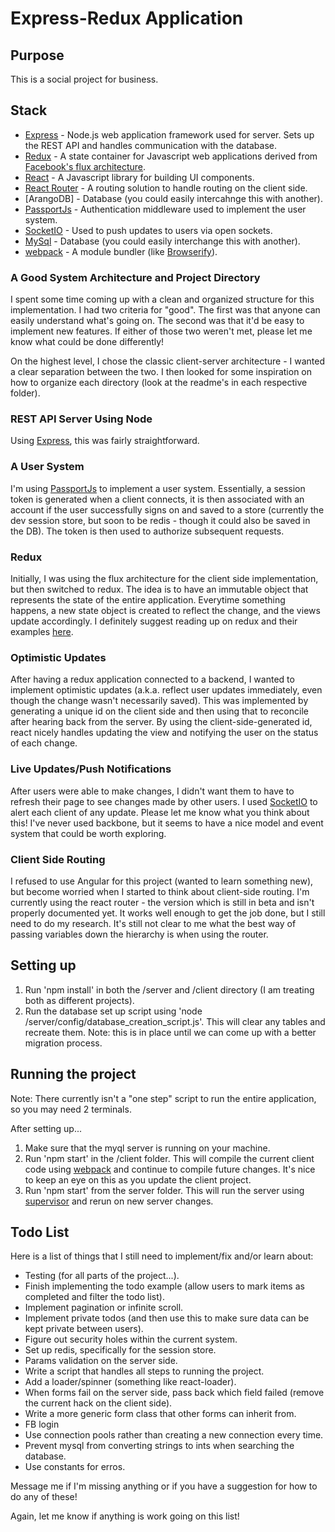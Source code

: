 # Express-Redux Application

## Purpose

This is a social project for business.

## Stack

* [Express](http://expressjs.com/) - Node.js web application framework used for server. Sets up the REST API and handles communication with the database.
* [Redux](http://rackt.github.io/redux/) - A state container for Javascript web applications derived from [Facebook's flux architecture](https://facebook.github.io/flux/docs/overview.html).
* [React](http://facebook.github.io/react/) - A Javascript library for building UI components.
* [React Router](http://rackt.github.io/react-router/) - A routing solution to handle routing on the client side. 
* [ArangoDB] - Database  (you could easily intercahnge this with another).
* [PassportJs](http://passportjs.org/) - Authentication middleware used to implement the user system. 
* [SocketIO](http://socket.io/) - Used to push updates to users via open sockets.
* [MySql](https://www.mysql.com/) - Database (you could easily interchange this with another).
* [webpack](https://webpack.github.io/) - A module bundler (like [Browserify](http://browserify.org/)).

### A Good System Architecture and Project Directory

I spent some time coming up with a clean and organized structure for this implementation. I had two criteria for "good". The first was that anyone can easily understand what's going on. The second was that it'd be easy to implement new features. If either of those two weren't met, please let me know what could be done differently!

On the highest level, I chose the classic client-server architecture - I wanted a clear separation between the two. I then looked for some inspiration on how to organize each directory (look at the readme's in each respective folder).


### REST API Server Using Node

Using [Express](http://expressjs.com/), this was fairly straightforward.

### A User System

I'm using [PassportJs](http://passportjs.org/) to implement a user system. Essentially, a session token is generated when a client connects, it is then associated with an account if the user successfully signs on and saved to a store (currently the dev session store, but soon to be redis - though it could also be saved in the DB). The token is then used to authorize subsequent requests.

### Redux

Initially, I was using the flux architecture for the client side implementation, but then switched to redux. The idea is to have an immutable object that represents the state of the entire application. Everytime something happens, a new state object is created to reflect the change, and the views update accordingly. I definitely suggest reading up on redux and their examples [here](http://rackt.github.io/redux/).

### Optimistic Updates

After having a redux application connected to a backend, I wanted to implement optimistic updates (a.k.a. reflect user updates immediately, even though the change wasn't necessarily saved). This was implemented by generating a unique id on the client side and then using that to reconcile after hearing back from the server. By using the client-side-generated id, react nicely handles updating the view and notifying the user on the status of each change.

### Live Updates/Push Notifications

After users were able to make changes, I didn't want them to have to refresh their page to see changes made by other users. I used [SocketIO](http://socket.io/) to alert each client of any update. Please let me know what you think about this! I've never used backbone, but it seems to have a nice model and event system that could be worth exploring.

### Client Side Routing

I refused to use Angular for this project (wanted to learn something new), but become worried when I started to think about client-side routing. I'm currently using the react router - the version which is still in beta and isn't properly documented yet. It works well enough to get the job done, but I still need to do my research. It's still not clear to me what the best way of passing variables down the hierarchy is when using the router.

## Setting up

1. Run 'npm install' in both the /server and /client directory (I am treating both as different projects).
2. Run the database set up script using 'node /server/config/database_creation_script.js'. This will clear any tables and recreate them. Note: this is in place until we can come up with a better migration process. 

## Running the project

Note: There currently isn't a "one step" script to run the entire application, so you may need 2 terminals.

After setting up...

1. Make sure that the myql server is running on your machine.
2. Run 'npm start' in the /client folder. This will compile the current client code using [webpack](https://webpack.github.io/) and continue to compile future changes. It's nice to keep an eye on this as you update the client project.
3. Run 'npm start' from the server folder. This will run the server using [supervisor](https://github.com/petruisfan/node-supervisor) and rerun on new server changes.

## Todo List

Here is a list of things that I still need to implement/fix and/or learn about:

* Testing (for all parts of the project...).
* Finish implementing the todo example (allow users to mark items as completed and filter the todo list).
* Implement pagination or infinite scroll.
* Implement private todos (and then use this to make sure data can be kept private between users).
* Figure out security holes within the current system.
* Set up redis, specifically for the session store.
* Params validation on the server side.
* Write a script that handles all steps to running the project.
* Add a loader/spinner (something like react-loader).
* When forms fail on the server side, pass back which field failed (remove the current hack on the client side).
* Write a more generic form class that other forms can inherit from.
* FB login
* Use connection pools rather than creating a new connection every time.
* Prevent mysql from converting strings to ints when searching the database.
* Use constants for erros.

Message me if I'm missing anything or if you have a suggestion for how to do any of these!

Again, let me know if anything is work going on this list!

